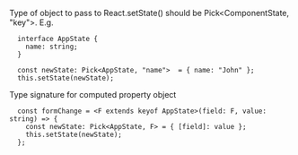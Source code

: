 Type of object to pass to React.setState() should be Pick<ComponentState, "key">. E.g. 
```
  interface AppState {
    name: string;
  }
  
  const newState: Pick<AppState, "name">  = { name: "John" };
  this.setState(newState);
```

Type signature for computed property object
```
  const formChange = <F extends keyof AppState>(field: F, value: string) => {
    const newState: Pick<AppState, F> = { [field]: value };
    this.setState(newState);
  };
```